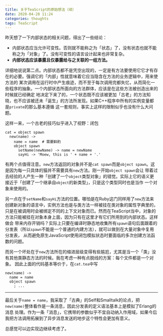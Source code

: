 ```yaml
---
title: 关于TeaScript的原始想法（续）
date: 2020-04-28 11:24
categories: thoughts
tags: TeaScript
---
```


昨天想了一下内部状态的相关问题，得出了一些结论：
* 内部状态应当允许可变性。否则就不能称之为「状态」了，没有状态也就不能称之为「对象」了。没有可变性的语言设计起来也非常复杂。
* **内部状态应该暴露且仅暴露给与之关联的一组方法。**

详细地说说第二点。内部状态都不是凭空出现的，一定是有方法要使用它它才有存在的必要。强调它的「内部」性就意味着它应当隐含在方法的业务逻辑中，用来使方法的
某次调用在运行时中产生痕迹，而不至于每次调用完都失忆，从而简化一些程序的抽象。一个内部状态所面向的方法群体，应该是在这些方法被创造出来的时候就已经确定
地决定下来了的，一个状态既不应该被更加「古老」的方法知晓，也不应该被还未「诞生」的方法所发现。如果C++程序中所有的实例变量都是`private`的那么基本遵循
这一套规则，事实上这样的限制似乎也没有什么大问题。

这样一来，一个古老的技巧似乎进入了视野：闭包

```
cat = object spawn
  new(name) ->
    name = name  # 需要斟酌
    object spawn
      setName(newName) -> name = newName
      sayHi -> 'Moew, this is ' + name + '.'
```

有两个点值得注意。`new`方法返回的对象并不是`cat spawn`而是`object spawn`。这是因为每一只具体的猫并不需要具有`new`方法。刚一开始`object spawn`会让
带着过去经验的人产生一种「创建了一个`object`类型对象」的错觉。实际上它的语义更接近于「创建了一个继承自`object`的新类型」，只是这个类型同时也是当作
一个对象来使用的。

另一点在于`setName`和`sayHi`方法的位置。哪怕是在Ruby这门同样用了`new`方法来创建新对象的语言中，实例方法也是与类方法一样被挂在类对象的属性字典里的，
只是在被调用时会被绑定不同的上下文对象而已。然而在TeaScript当中，对象的方法只能被挂在对象本身上面，因为只有在这里才有它们所用到的内部状态。这样做会
带来内存开销吗？实际上只要在编译时静态地收集所有`spawn`语句后面跟着的分发表（所以`spawn`不能是一个普通的内建方法），就可以做到在大量对象中复用分发表，
从而避免原生JavaScript使用闭包模拟状态时要面临的多次创建方法函数的问题。

而另一个坏处在于`new`方法所在的缩进层级变得有些尴尬，尤其是当一个「类」没有其他类静态方法的时候。我在考虑一种有点脱线的方案：每个文件都是一个对象。
因此上面的代码基本等价于，在`cat.tea`中写

```
new(name) ->
  name = name
  object spawn
    ; ...
```

----

最后关于`name = name`，我采取了「古典」的Self和Smalltalk的论点，把`new(name)`整体看作是一条消息，因此分发表的定义语法基本上是模拟了Erlang的消息
处理。作为一条「消息」，它携带的参数似乎不宜自动纳入作用域，如果今后我把方法调用拓展到了异步消息发送的地步这个特性会更加有意义。

总感觉可以边实现边继续考虑了。
